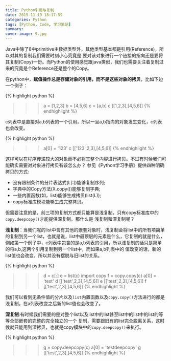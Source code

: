 ```yaml
---
title: Python引用与复制
date: 2015-11-19 18:17:59
categories: Python
tags: [Python, Code, 学习笔记]
summary:
cover-image: 9.jpg
---
```


Java中除了8中primitive主数据类型外，其他类型基本都是引用(Reference)，所以对其的复制我们需要时刻小心究竟是
要对该对象进行一个链接的指向还是要将其复制(Copy)一份。而Python的使用感觉跟java类似，我们也需要关注着复制过
来的究竟是个Reference还是整个的Copy。

在python中，**赋值操作总是存储对象的引用，而不是这些对象的拷贝**，比如下边一个例子：

{% highlight python %}
>>> a = [1,2,3]
>>> b = [4,5,6]
>>> c = [a,b]
>>> c
[[1,2,3],[4,5,6]]
{% endhighlight %}

c列表中是直接对a,b列表的一个引用，所以一旦a,b指向的对象发生变化，c列表也会改变。

{% highlight python %}
>>> a[0] = '123'
>>> c
[['123',2,3],[4,5,6]]
{% endhighlight %}

这样可以在程序传递较大的对象而不必将其整个内容进行拷贝。不过有时候我们可能确实需要对对象进行拷贝有该怎么办？
参见《Python学习手册》提供四种明确拷贝的方式:

* 没有限制条件的分片表达式(L[:])能够复制序列;
* 字典中的Copy方法(X.copy())能够复制字典;
* 一些内置函数(如，list)能够生成拷贝(list(L));
* copy标准库模块能够生成完整拷贝。

但需要注意的是，前三项的复制方式都只能算是浅复制，只有copy标准库中的`copy.deepcopy()`才能提供深复制。那什么是
浅复制和深复制呢？

**浅复制**：当我们呢的list中含有其他的嵌套对象时，浅复制会将list中的所有项简单的复制到另一个list，也就是说，list中最顶层的元素是什么，它复制的就是什么，
例如第一个例子中，c列表中包含的是a,b列表的引用，所以浅复制的话只是简单的将a,b,这两个引用复制到另一个list中，而如果a,b列表中的
值改变的话，新的list值也会改变，所以并没有摆脱与旧list的关系。

{% highlight python %}
>>> d = c[:]
>>> e = list(c)
>>> import copy
>>> f = copy.copy(c)
>>> a[0] = 'test'
>>> d
[['test',2,3],[4,5,6]]
>>> e
[['test',2,3],[4,5,6]]
>>> f
[['test',2,3],[4,5,6]]
{% endhighlight %}

我们可以看到无条件值的分片以及`list`内置函数以及`copy.copy()`方法进行的都是浅复制，在a列表改变之后新的list值也会改变了。

**深复制**:有时候我们需要的是对整个list以及list中的list甚至list中的list中的list的等等全部嵌套的完整的完全独立的一个
复制，需要跟旧有的list完全脱离关系，这时候就只能用到深拷贝，也就是copy模块中的`copy.deepcopy()`来执行。

{% highlight python %}
>>> g = copy.deepcopy(c)
>>> a[0] = 'testdeepcopy'
>>> g
[['test',2,3],[4,5,6]]
{% endhighlight %}

